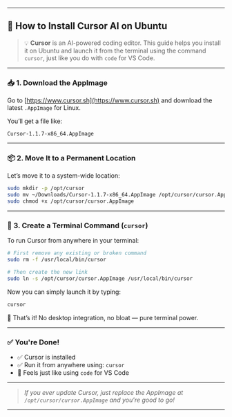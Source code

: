 
---

## 🧠 How to Install Cursor AI on Ubuntu

> 💡 **Cursor** is an AI-powered coding editor. This guide helps you install it on Ubuntu and launch it from the terminal using the command `cursor`, just like you do with `code` for VS Code.

---

### 📥 1. Download the AppImage

Go to [https://www.cursor.sh](https://www.cursor.sh) and download the latest `.AppImage` for Linux.

You’ll get a file like:

```
Cursor-1.1.7-x86_64.AppImage
```

---

### 📦 2. Move It to a Permanent Location

Let’s move it to a system-wide location:

```bash
sudo mkdir -p /opt/cursor
sudo mv ~/Downloads/Cursor-1.1.7-x86_64.AppImage /opt/cursor/cursor.AppImage
sudo chmod +x /opt/cursor/cursor.AppImage
```

---

### 🔗 3. Create a Terminal Command (`cursor`)

To run Cursor from anywhere in your terminal:

```bash
# First remove any existing or broken command
sudo rm -f /usr/local/bin/cursor

# Then create the new link
sudo ln -s /opt/cursor/cursor.AppImage /usr/local/bin/cursor
```

Now you can simply launch it by typing:

```bash
cursor
```

🎉 That’s it! No desktop integration, no bloat — pure terminal power.

---

### ✅ You're Done!

* ✅ Cursor is installed
* ✅ Run it from anywhere using: `cursor`
* 🧠 Feels just like using `code` for VS Code

---

> *If you ever update Cursor, just replace the AppImage at `/opt/cursor/cursor.AppImage` and you're good to go!*

---

